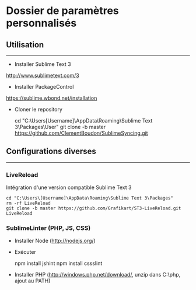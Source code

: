 # Dossier de paramètres personnalisés

## Utilisation
---
* Installer Sublime Text 3

http://www.sublimetext.com/3

* Installer PackageControl

https://sublime.wbond.net/installation

* Cloner le repository


    cd "C:\Users\[Username]\AppData\Roaming\Sublime Text 3\Packages\User"
	git clone -b master https://github.com/ClementBoudon/SublimeSyncing.git


## Configurations diverses
---
### LiveReload
Intégration d'une version compatible Sublime Text 3

	cd "C:\Users\[Username]\AppData\Roaming\Sublime Text 3\Packages"
	rm -rf LiveReload
	git clone -b master https://github.com/Grafikart/ST3-LiveReload.git LiveReload

### SublimeLinter (PHP, JS, CSS)

* Installer Node (http://nodejs.org/)
* Exécuter 
	

	npm install jshint
	npm install cssslint

* Installer PHP (http://windows.php.net/download/, unzip dans C:\php, ajout au PATH)